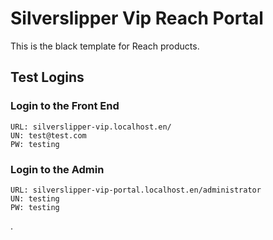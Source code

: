 # Silverslipper Vip Reach Portal

This is the black template for Reach products.

## Test Logins

### Login to the Front End
```
URL: silverslipper-vip.localhost.en/
UN: test@test.com
PW: testing
```

### Login to the Admin
```
URL: silverslipper-vip-portal.localhost.en/administrator
UN: testing
PW: testing
```
.
